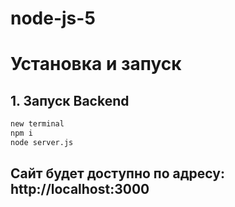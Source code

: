 # node-js-5
# Установка и запуск

## 1. Запуск Backend
```sh
new terminal
npm i
node server.js
```
## Сайт будет доступно по адресу: http://localhost:3000

